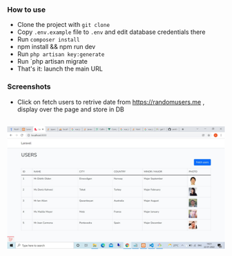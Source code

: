 ### How to use

- Clone the project with `git clone`
- Copy `.env.example` file to `.env` and edit database credentials there
- Run `composer install`
- npm install && npm run dev
- Run `php artisan key:generate`
- Run `php artisan migrate 
- That's it: launch the main URL

### Screenshots

- Click on fetch users to retrive date from https://randomusers.me , display over the page and store in DB </br></br>
<img src="https://raw.githubusercontent.com/amitleuva1987/random_users/main/screenshot.jpg" /> 
